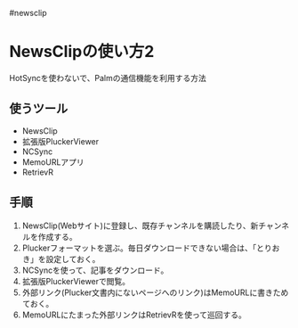 #newsclip


# NewsClipの使い方2

HotSyncを使わないで、Palmの通信機能を利用する方法


## 使うツール

* NewsClip
* 拡張版PluckerViewer
* NCSync
* MemoURLアプリ
* RetrievR

## 手順

1. NewsClip(Webサイト)に登録し、既存チャンネルを購読したり、新チャンネルを作成する。
1. Pluckerフォーマットを選ぶ。毎日ダウンロードできない場合は、「とりおき」を設定しておく。
1. NCSyncを使って、記事をダウンロード。
1. 拡張版PluckerViewerで閲覧。
1. 外部リンク(Plucker文書内にないページへのリンク)はMemoURLに書きためておく。
1. MemoURLにたまった外部リンクはRetrievRを使って巡回する。
<!-- !!さらにひと工夫 -->


